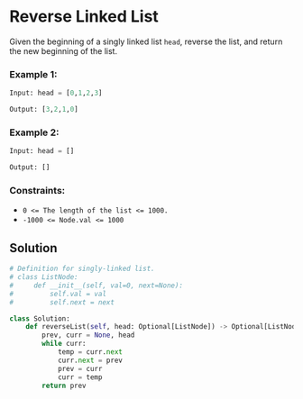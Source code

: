 # Reverse Linked List
Given the beginning of a singly linked list `head`, reverse the list, and return the new beginning of the list.

### Example 1:
```python
Input: head = [0,1,2,3]

Output: [3,2,1,0]
```

### Example 2:
```python
Input: head = []

Output: []
```

### Constraints:
- `0 <= The length of the list <= 1000.`
- `-1000 <= Node.val <= 1000`

## Solution
```python
# Definition for singly-linked list.
# class ListNode:
#     def __init__(self, val=0, next=None):
#         self.val = val
#         self.next = next

class Solution:
    def reverseList(self, head: Optional[ListNode]) -> Optional[ListNode]:
        prev, curr = None, head
        while curr:
            temp = curr.next
            curr.next = prev
            prev = curr
            curr = temp
        return prev
```